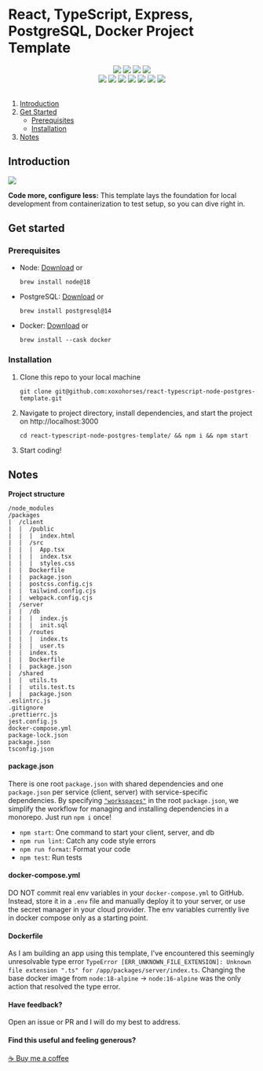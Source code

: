 <a name="readme-top"></a>

# React, TypeScript, Express, PostgreSQL, Docker Project Template

<div align="center">
    <img src="https://img.shields.io/badge/React-20232A?style=for-the-badge&logo=react&logoColor=61DAFB"/>
    <img src="https://img.shields.io/badge/Express%20js-000000?style=for-the-badge&logo=express&logoColor=white"/>
    <img src="https://img.shields.io/badge/PostgreSQL-316192?style=for-the-badge&logo=postgresql&logoColor=white"/>
    <img src="https://img.shields.io/badge/Docker-2CA5E0?style=for-the-badge&logo=docker&logoColor=white"/>
    <br/>
    <img src="https://img.shields.io/badge/TypeScript-007ACC?style=for-the-badge&logo=typescript&logoColor=white"/>
    <img src="https://img.shields.io/badge/ts--node-3178C6?style=for-the-badge&logo=ts-node&logoColor=white"/>
    <img src="https://img.shields.io/badge/Webpack-8DD6F9?style=for-the-badge&logo=Webpack&logoColor=white"/>
    <img src="https://img.shields.io/badge/Tailwind_CSS-38B2AC?style=for-the-badge&logo=tailwind-css&logoColor=white"/>
    <img src="https://img.shields.io/badge/eslint-3A33D1?style=for-the-badge&logo=eslint&logoColor=white"/>
    <img src="https://img.shields.io/badge/prettier-1A2C34?style=for-the-badge&logo=prettier&logoColor=F7BA3E"/>
    <img src="https://img.shields.io/badge/Jest-C21325?style=for-the-badge&logo=jest&logoColor=white"/>
</div>
<br/>
<ol>
<li>
  <a href="#introduction">Introduction</a>
</li>
<li>
  <a href="#get-started">Get Started</a>
  <ul>
    <li><a href="#prerequisites">Prerequisites</a></li>
    <li><a href="#installation">Installation</a></li>
  </ul>
</li>
<li>
  <a href="#notes">Notes</a>
</li>
</ol>

## Introduction

<img src="https://github.com/xoxohorses/react-typescript-express-postgres-template/assets/69382434/8a58103f-a2a9-4e07-bede-cf0e65c78d16"/>

**Code more, configure less:** This template lays the foundation for local development from containerization to test setup, so you can dive right in.

## Get started

### Prerequisites

- Node: [Download](https://nodejs.org/en/download) or
  ```
  brew install node@18
  ```
- PostgreSQL: [Download](https://www.postgresql.org/download/) or
  ```
  brew install postgresql@14
  ```
- Docker: [Download](https://docs.docker.com/engine/install/) or
  ```
  brew install --cask docker
  ```

### Installation

1. Clone this repo to your local machine

   ```
   git clone git@github.com:xoxohorses/react-typescript-node-postgres-template.git
   ```

2. Navigate to project directory, install dependencies, and start the project on http://localhost:3000

   ```
   cd react-typescript-node-postgres-template/ && npm i && npm start
   ```

3. Start coding!

## Notes

**Project structure**

```
/node_modules
/packages
|  /client
|  |  /public
|  |  |  index.html
|  |  /src
|  |  |  App.tsx
|  |  |  index.tsx
|  |  |  styles.css
|  |  Dockerfile
|  |  package.json
|  |  postcss.config.cjs
|  |  tailwind.config.cjs
|  |  webpack.config.cjs
|  /server
|  |  /db
|  |  |  index.js
|  |  |  init.sql
|  |  /routes
|  |  |  index.ts
|  |  |  user.ts
|  |  index.ts
|  |  Dockerfile
|  |  package.json
|  /shared
|  |  utils.ts
|  |  utils.test.ts
|  |  package.json
.eslintrc.js
.gitignore
.prettierrc.js
jest.config.js
docker-compose.yml
package-lock.json
package.json
tsconfig.json
```

#### package.json

There is one root `package.json` with shared dependencies and one `package.json` per service (client, server) with service-specific dependencies. By specifying [`"workspaces"`](https://docs.npmjs.com/cli/v8/using-npm/workspaces) in the root `package.json`, we simplify the workflow for managing and installing dependencies in a monorepo. Just run `npm i` once!

- `npm start`: One command to start your client, server, and db
- `npm run lint`: Catch any code style errors
- `npm run format`: Format your code
- `npm test`: Run tests

#### docker-compose.yml

DO NOT commit real env variables in your `docker-compose.yml` to GitHub. Instead, store it in a `.env` file and manually deploy it to your server, or use the secret manager in your cloud provider. The env variables currently live in docker compose only as a starting point.

#### Dockerfile

As I am building an app using this template, I've encountered this seemingly unresolvable type error `TypeError [ERR_UNKNOWN_FILE_EXTENSION]: Unknown file extension ".ts" for /app/packages/server/index.ts`. Changing the base docker image from `node:18-alpine` -> `node:16-alpine` was the only action that resolved the type error.

#### Have feedback?

Open an issue or PR and I will do my best to address.

#### Find this useful and feeling generous?

<a href="https://www.buymeacoffee.com/xoxohorses">☕️ Buy me a coffee</a>
